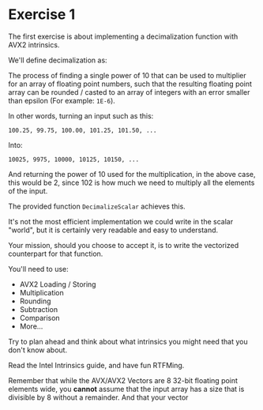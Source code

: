 # Exercise 1

The first exercise is about implementing a decimalization function with AVX2 intrinsics.

We'll define decimalization as:

The process of finding a single power of 10 that can be used to multiplier for an array of floating point numbers, such that the resulting floating point array can be rounded / casted to an array of integers with an error smaller than epsilon (For example: `1E-6`).

In other words, turning an input such as this:

```
100.25, 99.75, 100.00, 101.25, 101.50, ...
```

Into:

```
10025, 9975, 10000, 10125, 10150, ...
```

And returning the power of 10 used for the multiplication, in the above case, this would be 2, since 102 is how much we need to multiply all the elements of the input.

The provided function `DecimalizeScalar` achieves this.

It's not the most efficient implementation we could write in the scalar "world", but it is certainly very readable and easy to understand.

Your mission, should you choose to accept it, is to write the vectorized counterpart for that function.

You'll need to use:

- AVX2 Loading / Storing
- Multiplication
- Rounding
- Subtraction
- Comparison
- More...

Try to plan ahead and think about what intrinsics you might need that you don't know about.

Read the Intel Intrinsics guide, and have fun RTFMing.

Remember that while the AVX/AVX2 Vectors are 8 32-bit floating point elements wide, you **cannot** assume that the input array has a size that is divisible by 8 without a remainder. And that your vector